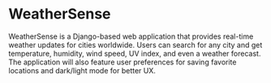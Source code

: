 # WeatherSense
WeatherSense is a Django-based web application that provides real-time weather updates for cities worldwide. Users can search for any city and get temperature, humidity, wind speed, UV index, and even a weather forecast. The application will also feature user preferences for saving favorite locations and dark/light mode for better UX.
